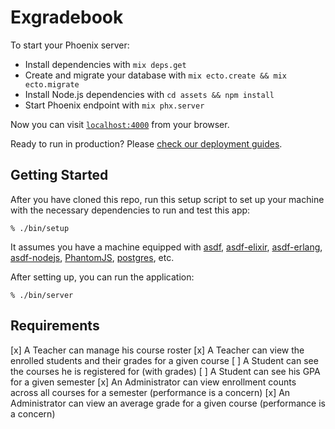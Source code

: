 # Exgradebook

To start your Phoenix server:

  * Install dependencies with `mix deps.get`
  * Create and migrate your database with `mix ecto.create && mix ecto.migrate`
  * Install Node.js dependencies with `cd assets && npm install`
  * Start Phoenix endpoint with `mix phx.server`

Now you can visit [`localhost:4000`](http://localhost:4000) from your browser.

Ready to run in production? Please [check our deployment guides](http://www.phoenixframework.org/docs/deployment).

## Getting Started

After you have cloned this repo, run this setup script to set up your machine
with the necessary dependencies to run and test this app:

    % ./bin/setup

It assumes you have a machine equipped with [asdf], [asdf-elixir],
[asdf-erlang], [asdf-nodejs], [PhantomJS], [postgres], etc.

After setting up, you can run the application:

    % ./bin/server

[asdf]: https://github.com/asdf-vm/asdf
[asdf-elixir]: https://github.com/asdf-vm/asdf-elixir
[asdf-erlang]: https://github.com/asdf-vm/asdf-erlang
[asdf-nodejs]: https://github.com/asdf-vm/asdf-nodejs
[PhantomJS]: http://phantomjs.org/
[postgres]: http://postgresapp.com/

## Requirements

[x] A Teacher can manage his course roster
[x] A Teacher can view the enrolled students and their grades for a given course
[ ] A Student can see the courses he is registered for (with grades)
[ ] A Student can see his GPA for a given semester
[x] An Administrator can view enrollment counts across all courses for a semester (performance is a concern)
[x] An Administrator can view an average grade for a given course (performance is a concern)
